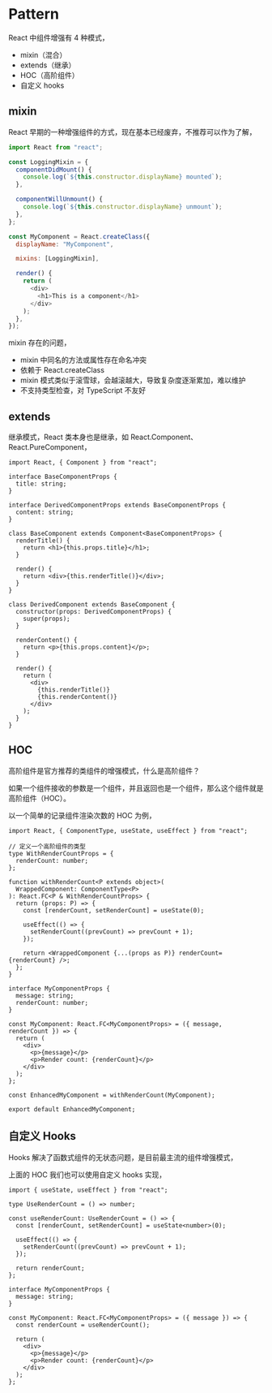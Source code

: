 # Pattern

React 中组件增强有 4 种模式，

- mixin（混合）
- extends（继承）
- HOC（高阶组件）
- 自定义 hooks

## mixin

React 早期的一种增强组件的方式，现在基本已经废弃，不推荐可以作为了解，

```js
import React from "react";

const LoggingMixin = {
  componentDidMount() {
    console.log(`${this.constructor.displayName} mounted`);
  },

  componentWillUnmount() {
    console.log(`${this.constructor.displayName} unmount`);
  },
};

const MyComponent = React.createClass({
  displayName: "MyComponent",

  mixins: [LoggingMixin],

  render() {
    return (
      <div>
        <h1>This is a component</h1>
      </div>
    );
  },
});
```

mixin 存在的问题，

- mixin 中同名的方法或属性存在命名冲突
- 依赖于 React.createClass
- mixin 模式类似于滚雪球，会越滚越大，导致复杂度逐渐累加，难以维护
- 不支持类型检查，对 TypeScript 不友好

## extends

继承模式，React 类本身也是继承，如 React.Component、React.PureComponent，

```tsx
import React, { Component } from "react";

interface BaseComponentProps {
  title: string;
}

interface DerivedComponentProps extends BaseComponentProps {
  content: string;
}

class BaseComponent extends Component<BaseComponentProps> {
  renderTitle() {
    return <h1>{this.props.title}</h1>;
  }

  render() {
    return <div>{this.renderTitle()}</div>;
  }
}

class DerivedComponent extends BaseComponent {
  constructor(props: DerivedComponentProps) {
    super(props);
  }

  renderContent() {
    return <p>{this.props.content}</p>;
  }

  render() {
    return (
      <div>
        {this.renderTitle()}
        {this.renderContent()}
      </div>
    );
  }
}
```

## HOC

高阶组件是官方推荐的类组件的增强模式，什么是高阶组件？

如果一个组件接收的参数是一个组件，并且返回也是一个组件，那么这个组件就是高阶组件（HOC）。

以一个简单的记录组件渲染次数的 HOC 为例，

```tsx
import React, { ComponentType, useState, useEffect } from "react";

// 定义一个高阶组件的类型
type WithRenderCountProps = {
  renderCount: number;
};

function withRenderCount<P extends object>(
  WrappedComponent: ComponentType<P>
): React.FC<P & WithRenderCountProps> {
  return (props: P) => {
    const [renderCount, setRenderCount] = useState(0);

    useEffect(() => {
      setRenderCount((prevCount) => prevCount + 1);
    });

    return <WrappedComponent {...(props as P)} renderCount={renderCount} />;
  };
}

interface MyComponentProps {
  message: string;
  renderCount: number;
}

const MyComponent: React.FC<MyComponentProps> = ({ message, renderCount }) => {
  return (
    <div>
      <p>{message}</p>
      <p>Render count: {renderCount}</p>
    </div>
  );
};

const EnhancedMyComponent = withRenderCount(MyComponent);

export default EnhancedMyComponent;
```

## 自定义 Hooks

Hooks 解决了函数式组件的无状态问题，是目前最主流的组件增强模式，

上面的 HOC 我们也可以使用自定义 hooks 实现，

```tsx
import { useState, useEffect } from "react";

type UseRenderCount = () => number;

const useRenderCount: UseRenderCount = () => {
  const [renderCount, setRenderCount] = useState<number>(0);

  useEffect(() => {
    setRenderCount((prevCount) => prevCount + 1);
  });

  return renderCount;
};

interface MyComponentProps {
  message: string;
}

const MyComponent: React.FC<MyComponentProps> = ({ message }) => {
  const renderCount = useRenderCount();

  return (
    <div>
      <p>{message}</p>
      <p>Render count: {renderCount}</p>
    </div>
  );
};
```
